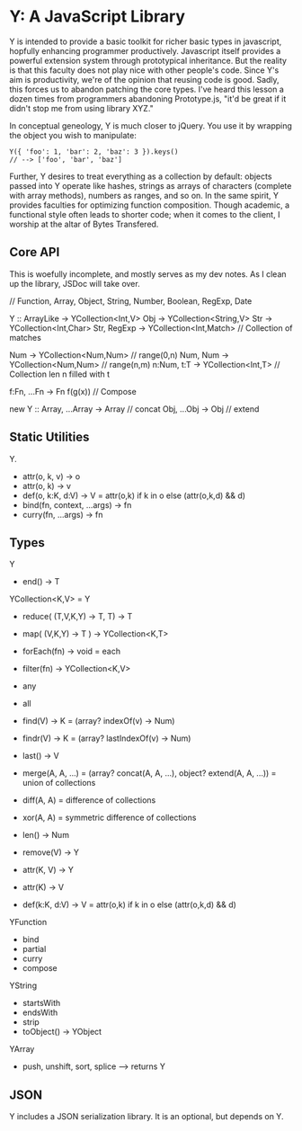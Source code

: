 # Y: A JavaScript Library #

Y is intended to provide a basic toolkit for richer basic types in javascript, hopfully enhancing programmer productively. Javascript itself provides a powerful extension system through prototypical inheritance. But the reality is that this faculty does not play nice with other people's code. Since Y's aim is productivity, we're of the opinion that reusing code is good. Sadly, this forces us to abandon patching the core types. I've heard this lesson a dozen times from programmers abandoning Prototype.js, "it'd be great if it didn't stop me from using library XYZ."

In conceptual geneology, Y is much closer to jQuery. You use it by wrapping the object you wish to manipulate:

	Y({ 'foo': 1, 'bar': 2, 'baz': 3 }).keys()
	// --> ['foo', 'bar', 'baz']

Further, Y desires to treat everything as a collection by default: objects passed into Y operate like hashes, strings as arrays of characters (complete with array methods), numbers as ranges, and so on. In the same spirit, Y provides faculties for optimizing function composition. Though academic, a functional style often leads to shorter code; when it comes to the client, I worship at the altar of Bytes Transfered.


## Core API ##

This is woefully incomplete, and mostly serves as my dev notes. As I clean up the library, JSDoc will take over.


// Function, Array, Object, String, Number, Boolean, RegExp, Date

Y ::
ArrayLike   -> YCollection<Int,V>
Obj         -> YCollection<String,V>
Str         -> YCollection<Int,Char>
Str, RegExp -> YCollection<Int,Match> // Collection of matches

Num         -> YCollection<Num,Num> // range(0,n)
Num, Num    -> YCollection<Num,Num> // range(n,m)
n:Num, t:T  -> YCollection<Int,T> // Collection len n filled with t

f:Fn, ...Fn -> Fn f(g(x)) // Compose


new Y ::
Array, ...Array -> Array // concat
Obj, ...Obj -> Obj // extend



## Static Utilities ##

Y.

 - attr(o, k, v) -> o
 - attr(o, k) -> v
 - def(o, k:K, d:V) -> V = attr(o,k) if k in o else (attr(o,k,d) && d)
 - bind(fn, context, ...args) -> fn
 - curry(fn, ...args) -> fn



## Types ##

Y<T>
 - end() -> T

YCollection<K,V> = Y
 - reduce( (T,V,K,Y) -> T, T) -> T
 - map( (V,K,Y) -> T ) -> YCollection<K,T>
 - forEach(fn) -> void = each
 - filter(fn) -> YCollection<K,V>
 
 - any
 - all
 
 - find(V) -> K = (array? indexOf(v) -> Num)
 - findr(V) -> K = (array? lastIndexOf(v) -> Num)
 - last() -> V

 - merge(A, A, ...) = (array? concat(A, A, ...), object? extend(A, A, ...)) = union of collections
 - diff(A, A) = difference of collections
 - xor(A, A) = symmetric difference of collections
 
 - len() -> Num

 - remove(V) -> Y
 - attr(K, V) -> Y
 - attr(K) -> V
 - def(k:K, d:V) -> V = attr(o,k) if k in o else (attr(o,k,d) && d)


YFunction
 - bind
 - partial
 - curry
 - compose


YString
 - startsWith
 - endsWith
 - strip
 - toObject() -> YObject


YArray
 - push, unshift, sort, splice --> returns Y



## JSON ##

Y includes a JSON serialization library. It is an optional, but depends on Y.

